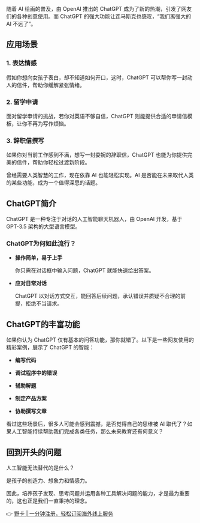随着 AI 绘画的普及，由 OpenAI 推出的 ChatGPT 成为了新的热潮，引发了网友们的各种创意使用。而 ChatGPT 的强大功能让连马斯克也感叹，“我们离强大的 AI 不远了”。

## 应用场景

### 1. 表达情感

假如你想向女孩子表白，却不知道如何开口，这时，ChatGPT 可以帮你写一封动人的信件，帮助你缓解紧张情绪。

### 2. 留学申请

面对留学申请的挑战，若你对英语不够自信，ChatGPT 则能提供合适的申请信模板，让你不再为写作烦恼。

### 3. 辞职信撰写

如果你对当前工作感到不满，想写一封委婉的辞职信，ChatGPT 也能为你提供完美的信件，帮助你轻松过渡新阶段。

曾经需要人类智慧的工作，现在依靠 AI 也能轻松实现。AI 是否能在未来取代人类的某些功能，成为一个值得深思的话题。

## ChatGPT简介

ChatGPT 是一种专注于对话的人工智能聊天机器人，由 OpenAI 开发，基于 GPT-3.5 架构的大型语言模型。

### ChatGPT为何如此流行？

- **操作简单，易于上手**
  
  你只需在对话框中输入问题，ChatGPT 就能快速给出答案。

- **应对日常对话**

  ChatGPT 以对话方式交互，能回答后续问题，承认错误并质疑不合理的前提，拒绝不当请求。

## ChatGPT的丰富功能

如果你认为 ChatGPT 仅有基本的问答功能，那你就错了。以下是一些网友使用的精彩案例，展示了 ChatGPT 的智能：

- **编写代码**

- **调试程序中的错误**

- **辅助解题**

- **制定产品方案**

- **协助撰写文章**

看过这些场景后，很多人可能会感到震撼，是否觉得自己的思维被 AI 取代了？如果人工智能持续帮助我们完成各类任务，那么未来教育还有何意义？

## 回到开头的问题

人工智能无法替代的是什么？

是孩子的创造力、想象力和情感力。

因此，培养孩子发现、思考问题并运用各种工具解决问题的能力，才是最为重要的，这也正是我们一直秉持的理念。

👉 [野卡 | 一分钟注册，轻松订阅海外线上服务](https://bit.ly/bewildcard)